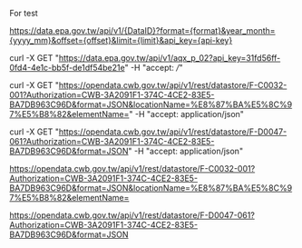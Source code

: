 For test

https://data.epa.gov.tw/api/v1/{DataID}?format={format}&year_month={yyyy_mm}&offset={offset}&limit={limit}&api_key={api-key}


curl -X GET "https://data.epa.gov.tw/api/v1/aqx_p_02?api_key=31fd56ff-0fd4-4e1c-bb5f-de1df54be21e" -H "accept: */*"


curl -X GET "https://opendata.cwb.gov.tw/api/v1/rest/datastore/F-C0032-001?Authorization=CWB-3A2091F1-374C-4CE2-83E5-BA7DB963C96D&format=JSON&locationName=%E8%87%BA%E5%8C%97%E5%B8%82&elementName=" -H  "accept: application/json"

curl -X GET "https://opendata.cwb.gov.tw/api/v1/rest/datastore/F-D0047-061?Authorization=CWB-3A2091F1-374C-4CE2-83E5-BA7DB963C96D&format=JSON" -H  "accept: application/json"



https://opendata.cwb.gov.tw/api/v1/rest/datastore/F-C0032-001?Authorization=CWB-3A2091F1-374C-4CE2-83E5-BA7DB963C96D&format=JSON&locationName=%E8%87%BA%E5%8C%97%E5%B8%82&elementName=

https://opendata.cwb.gov.tw/api/v1/rest/datastore/F-D0047-061?Authorization=CWB-3A2091F1-374C-4CE2-83E5-BA7DB963C96D&format=JSON
